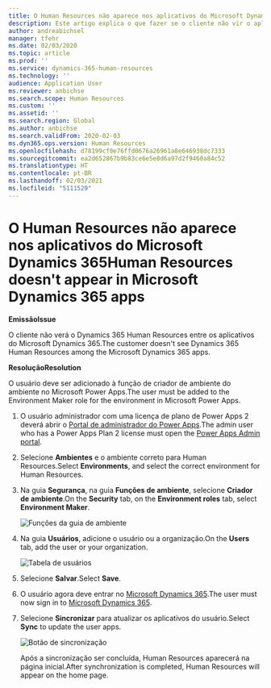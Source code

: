 ```yaml
---
title: O Human Resources não aparece nos aplicativos do Microsoft Dynamics 365
description: Este artigo explica o que fazer se o cliente não vir o aplicativo Microsoft Dynamics 365 Human Resources entre os aplicativos do Microsoft Dynamics 365.
author: andreabichsel
manager: tfehr
ms.date: 02/03/2020
ms.topic: article
ms.prod: ''
ms.service: dynamics-365-human-resources
ms.technology: ''
audience: Application User
ms.reviewer: anbichse
ms.search.scope: Human Resources
ms.custom: ''
ms.assetid: ''
ms.search.region: Global
ms.author: anbichse
ms.search.validFrom: 2020-02-03
ms.dyn365.ops.version: Human Resources
ms.openlocfilehash: d78199cf0e76ffd0676a26961a8e646938dc7333
ms.sourcegitcommit: ea2d652867b9b83ce6e5e8d6a97d2f9460a84c52
ms.translationtype: HT
ms.contentlocale: pt-BR
ms.lasthandoff: 02/03/2021
ms.locfileid: "5111529"
---
```

# <a name="human-resources-doesnt-appear-in-microsoft-dynamics-365-apps"></a><span data-ttu-id="e3eef-103">O Human Resources não aparece nos aplicativos do Microsoft Dynamics 365</span><span class="sxs-lookup"><span data-stu-id="e3eef-103">Human Resources doesn't appear in Microsoft Dynamics 365 apps</span></span>

<span data-ttu-id="e3eef-104">**Emissão**</span><span class="sxs-lookup"><span data-stu-id="e3eef-104">**Issue**</span></span>

<span data-ttu-id="e3eef-105">O cliente não verá o Dynamics 365 Human Resources entre os aplicativos do Microsoft Dynamics 365.</span><span class="sxs-lookup"><span data-stu-id="e3eef-105">The customer doesn't see Dynamics 365 Human Resources among the Microsoft Dynamics 365 apps.</span></span>

<span data-ttu-id="e3eef-106">**Resolução**</span><span class="sxs-lookup"><span data-stu-id="e3eef-106">**Resolution**</span></span>

<span data-ttu-id="e3eef-107">O usuário deve ser adicionado à função de criador de ambiente do ambiente no Microsoft Power Apps.</span><span class="sxs-lookup"><span data-stu-id="e3eef-107">The user must be added to the Environment Maker role for the environment in Microsoft Power Apps.</span></span>

1. <span data-ttu-id="e3eef-108">O usuário administrador com uma licença de plano de Power Apps 2 deverá abrir o [Portal de administrador do Power Apps](https://preview.admin.powerapps.com/).</span><span class="sxs-lookup"><span data-stu-id="e3eef-108">The admin user who has a Power Apps Plan 2 license must open the [Power Apps Admin portal](https://preview.admin.powerapps.com/).</span></span>

2. <span data-ttu-id="e3eef-109">Selecione **Ambientes** e o ambiente correto para Human Resources.</span><span class="sxs-lookup"><span data-stu-id="e3eef-109">Select **Environments**, and select the correct environment for Human Resources.</span></span>

3. <span data-ttu-id="e3eef-110">Na guia **Segurança**, na guia **Funções de ambiente**, selecione **Criador de ambiente**.</span><span class="sxs-lookup"><span data-stu-id="e3eef-110">On the **Security** tab, on the **Environment roles** tab, select **Environment Maker**.</span></span>

    ![Funções da guia de ambiente](media/environment-roles.png)

4. <span data-ttu-id="e3eef-112">Na guia **Usuários**, adicione o usuário ou a organização.</span><span class="sxs-lookup"><span data-stu-id="e3eef-112">On the **Users** tab, add the user or your organization.</span></span>

    ![Tabela de usuários](media/environment-maker.png)

5. <span data-ttu-id="e3eef-114">Selecione **Salvar**.</span><span class="sxs-lookup"><span data-stu-id="e3eef-114">Select **Save**.</span></span>

6. <span data-ttu-id="e3eef-115">O usuário agora deve entrar no [Microsoft Dynamics 365](https://home.dynamics.com/).</span><span class="sxs-lookup"><span data-stu-id="e3eef-115">The user must now sign in to [Microsoft Dynamics 365](https://home.dynamics.com/).</span></span>

7. <span data-ttu-id="e3eef-116">Selecione **Sincronizar** para atualizar os aplicativos do usuário.</span><span class="sxs-lookup"><span data-stu-id="e3eef-116">Select **Sync** to update the user apps.</span></span>

    ![Botão de sincronização](media/get-more.png)

    <span data-ttu-id="e3eef-118">Após a sincronização ser concluída, Human Resources aparecerá na página inicial.</span><span class="sxs-lookup"><span data-stu-id="e3eef-118">After synchronization is completed, Human Resources will appear on the home page.</span></span>
